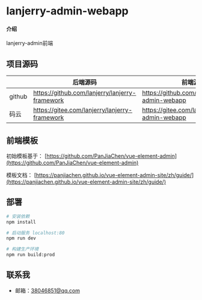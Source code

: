 # lanjerry-admin-webapp

#### 介绍
lanjerry-admin前端

## 项目源码

|     |   后端源码  |   前端源码  |
|---  |--- | --- |
|  github   |  https://github.com/lanjerry/lanjerry-framework   |  https://github.com/lanjerry/lanjerry-admin-webapp   |
|  码云   |  https://gitee.com/lanjerry/lanjerry-framework   |  https://gitee.com/lanjerry/lanjerry-admin-webapp   |

## 前端模板

初始模板基于： [https://github.com/PanJiaChen/vue-element-admin](https://github.com/PanJiaChen/vue-element-admin)

模板文档： [https://panjiachen.github.io/vue-element-admin-site/zh/guide/](https://panjiachen.github.io/vue-element-admin-site/zh/guide/)

## 部署
``` bash
# 安装依赖
npm install

# 启动服务 localhost:80
npm run dev

# 构建生产环境
npm run build:prod
```

## 联系我

- 邮箱：38046851@qq.com
